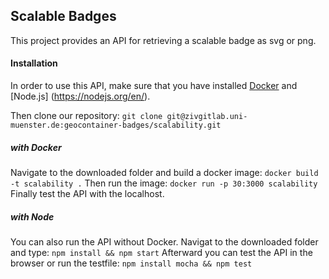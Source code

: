 ## Scalable Badges
This project provides an API for retrieving a scalable badge as svg or png.

#### Installation
In order to use this API, make sure that you have installed [Docker](https://www.docker.com/) and [Node.js] (https://nodejs.org/en/).

Then clone our repository:
`git clone git@zivgitlab.uni-muenster.de:geocontainer-badges/scalability.git`

##### with Docker
Navigate to the downloaded folder and build a docker image:
`docker build -t scalability .`
Then run the image:
`docker run -p 30:3000 scalability`
Finally test the API with the localhost.

##### with Node
You can also run the API without Docker.
Navigat to the downloaded folder and type:
`npm install && npm start`
Afterward you can test the API in the browser or run the testfile:
`npm install mocha && npm test`